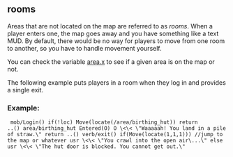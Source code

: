 ## rooms


Areas that are not located on the map are referred to as
*rooms*. When a player enters one, the map goes away and you have
something like a text MUD. By default, there would be no way for players
to move from one room to another, so you have to handle movement
yourself. 

You can check the variable [area.x](/ref/atom/var/x.md) to
see if a given area is on the map or not. 

The following example
puts players in a room when they log in and provides a single exit.
### Example:

```
 mob/Login() if(!loc) Move(locate(/area/birthing_hut)) return
..() area/birthing_hut Entered(O) O \<\< \"Waaaaah! You land in a pile
of straw.\" return ..() verb/exit() if(Move(locate(1,1,1))) //jump to
the map or whatever usr \<\< \"You crawl into the open air\...\" else
usr \<\< \"The hut door is blocked. You cannot get out.\" 
```
